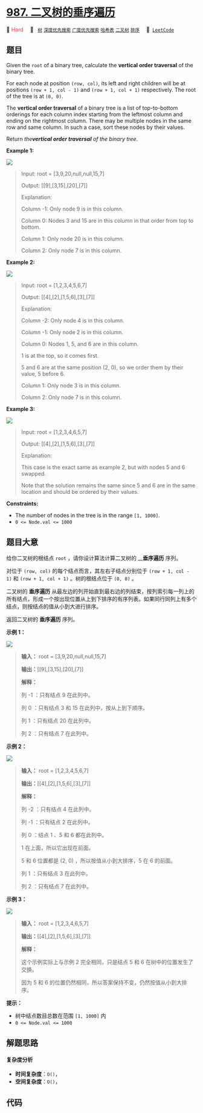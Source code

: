 # [987. 二叉树的垂序遍历](https://leetcode.com/problems/vertical-order-traversal-of-a-binary-tree)

🔴 <font color=#ff334b>Hard</font>&emsp; 🔖&ensp; [`树`](/outline/tag/tree.md) [`深度优先搜索`](/outline/tag/depth-first-search.md) [`广度优先搜索`](/outline/tag/breadth-first-search.md) [`哈希表`](/outline/tag/hash-table.md) [`二叉树`](/outline/tag/binary-tree.md) [`排序`](/outline/tag/sorting.md)&emsp; 🔗&ensp;[`LeetCode`](https://leetcode.com/problems/vertical-order-traversal-of-a-binary-tree)

## 题目

Given the `root` of a binary tree, calculate the **vertical order traversal**
of the binary tree.

For each node at position `(row, col)`, its left and right children will be at
positions `(row + 1, col - 1)` and `(row + 1, col + 1)` respectively. The root
of the tree is at `(0, 0)`.

The **vertical order traversal** of a binary tree is a list of top-to-bottom
orderings for each column index starting from the leftmost column and ending
on the rightmost column. There may be multiple nodes in the same row and same
column. In such a case, sort these nodes by their values.

Return _the**vertical order traversal** of the binary tree_.



**Example 1:**

![](https://assets.leetcode.com/uploads/2021/01/29/vtree1.jpg)

> Input: root = [3,9,20,null,null,15,7]
> 
> Output: [[9],[3,15],[20],[7]]
> 
> Explanation:
> 
> Column -1: Only node 9 is in this column.
> 
> Column 0: Nodes 3 and 15 are in this column in that order from top to bottom.
> 
> Column 1: Only node 20 is in this column.
> 
> Column 2: Only node 7 is in this column.

**Example 2:**

![](https://assets.leetcode.com/uploads/2021/01/29/vtree2.jpg)

> Input: root = [1,2,3,4,5,6,7]
> 
> Output: [[4],[2],[1,5,6],[3],[7]]
> 
> Explanation:
> 
> Column -2: Only node 4 is in this column.
> 
> Column -1: Only node 2 is in this column.
> 
> Column 0: Nodes 1, 5, and 6 are in this column.
> 
> > 
> > 
>   1 is at the top, so it comes first.
> 
> > 
> > 
>   5 and 6 are at the same position (2, 0), so we order them by their value, 5 before 6.
> 
> Column 1: Only node 3 is in this column.
> 
> Column 2: Only node 7 is in this column.

**Example 3:**

![](https://assets.leetcode.com/uploads/2021/01/29/vtree3.jpg)

> Input: root = [1,2,3,4,6,5,7]
> 
> Output: [[4],[2],[1,5,6],[3],[7]]
> 
> Explanation:
> 
> This case is the exact same as example 2, but with nodes 5 and 6 swapped.
> 
> Note that the solution remains the same since 5 and 6 are in the same location and should be ordered by their values.

**Constraints:**

  * The number of nodes in the tree is in the range `[1, 1000]`.
  * `0 <= Node.val <= 1000`


## 题目大意

给你二叉树的根结点 `root` ，请你设计算法计算二叉树的 __**垂序遍历** 序列。

对位于 `(row, col)` 的每个结点而言，其左右子结点分别位于 `(row + 1, col - 1)` 和 `(row + 1, col +
1)` 。树的根结点位于 `(0, 0)` 。

二叉树的 **垂序遍历**
从最左边的列开始直到最右边的列结束，按列索引每一列上的所有结点，形成一个按出现位置从上到下排序的有序列表。如果同行同列上有多个结点，则按结点的值从小到大进行排序。

返回二叉树的 **垂序遍历** 序列。



**示例 1：**

![](https://assets.leetcode.com/uploads/2021/01/29/vtree1.jpg)

> 
> 
> 
> 
> 
> **输入：** root = [3,9,20,null,null,15,7]
> 
> **输出：**[[9],[3,15],[20],[7]]
> 
> **解释：**
> 
> 列 -1 ：只有结点 9 在此列中。
> 
> 列  0 ：只有结点 3 和 15 在此列中，按从上到下顺序。
> 
> 列  1 ：只有结点 20 在此列中。
> 
> 列  2 ：只有结点 7 在此列中。

**示例 2：**

![](https://assets.leetcode.com/uploads/2021/01/29/vtree2.jpg)

> 
> 
> 
> 
> 
> **输入：** root = [1,2,3,4,5,6,7]
> 
> **输出：**[[4],[2],[1,5,6],[3],[7]]
> 
> **解释：**
> 
> 列 -2 ：只有结点 4 在此列中。
> 
> 列 -1 ：只有结点 2 在此列中。
> 
> 列  0 ：结点 1 、5 和 6 都在此列中。
> 
> > 
> > 
>   1 在上面，所以它出现在前面。
> 
> > 
> > 
>   5 和 6 位置都是 (2, 0) ，所以按值从小到大排序，5 在 6 的前面。
> 
> 列  1 ：只有结点 3 在此列中。
> 
> 列  2 ：只有结点 7 在此列中。
> 
> 

**示例 3：**

![](https://assets.leetcode.com/uploads/2021/01/29/vtree3.jpg)

> 
> 
> 
> 
> 
> **输入：** root = [1,2,3,4,6,5,7]
> 
> **输出：**[[4],[2],[1,5,6],[3],[7]]
> 
> **解释：**
> 
> 这个示例实际上与示例 2 完全相同，只是结点 5 和 6 在树中的位置发生了交换。
> 
> 因为 5 和 6 的位置仍然相同，所以答案保持不变，仍然按值从小到大排序。



**提示：**

  * 树中结点数目总数在范围 `[1, 1000]` 内
  * `0 <= Node.val <= 1000`


## 解题思路

#### 复杂度分析

- **时间复杂度**：`O()`，
- **空间复杂度**：`O()`，

## 代码

```javascript

```